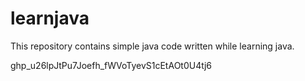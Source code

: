# learnjava
This repository contains simple java code written while learning java.

ghp_u26lpJtPu7Joefh_fWVoTyevS1cEtAOt0U4tj6
